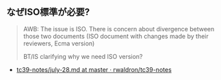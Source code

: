 ## なぜISO標準が必要?

> AWB: The issue is ISO. There is concern about divergence between those two documents (ISO document with changes made by their reviewers, Ecma version)
> 
> BT/IS clarifying why we need ISO version?

-   [tc39-notes/july-28.md at master · rwaldron/tc39-notes](https://github.com/rwaldron/tc39-notes/blob/master/es7/2015-07/july-28.md#4i-status-of-isoiec-fast-track-of-ecma-262-ed6-ecma-402-ed2-and-ecma-404 "tc39-notes/july-28.md at master · rwaldron/tc39-notes")

